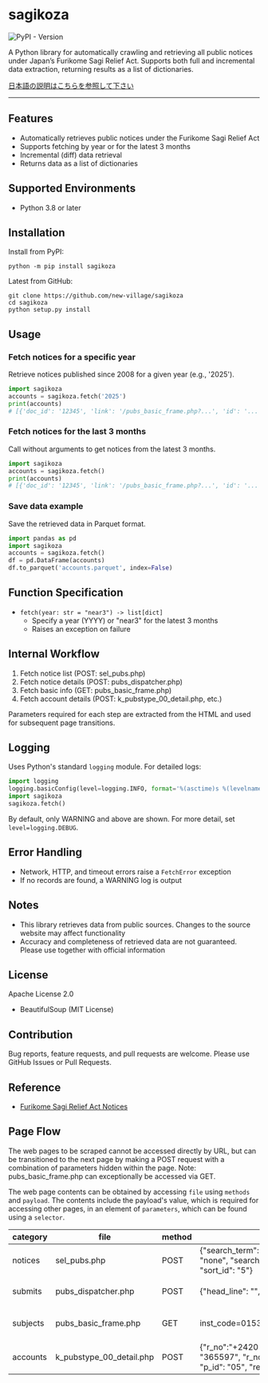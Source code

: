 # sagikoza
![PyPI - Version](https://img.shields.io/pypi/v/sagikoza)

A Python library for automatically crawling and retrieving all public notices under Japan’s Furikome Sagi Relief Act. Supports both full and incremental data extraction, returning results as a list of dictionaries.

[日本語の説明はこちらを参照して下さい](https://note.com/newvillage/n/n6553ca45bd85)

---

## Features
- Automatically retrieves public notices under the Furikome Sagi Relief Act
- Supports fetching by year or for the latest 3 months
- Incremental (diff) data retrieval
- Returns data as a list of dictionaries

## Supported Environments
- Python 3.8 or later

## Installation
Install from PyPI:
```shell
python -m pip install sagikoza
```

Latest from GitHub:
```shell
git clone https://github.com/new-village/sagikoza
cd sagikoza
python setup.py install
```

## Usage
### Fetch notices for a specific year
Retrieve notices published since 2008 for a given year (e.g., '2025').
```python
import sagikoza
accounts = sagikoza.fetch('2025')
print(accounts)
# [{'doc_id': '12345', 'link': '/pubs_basic_frame.php?...', 'id': '...', ...}, ...]
```

### Fetch notices for the last 3 months
Call without arguments to get notices from the latest 3 months.
```python
import sagikoza
accounts = sagikoza.fetch()
print(accounts)
# [{'doc_id': '12345', 'link': '/pubs_basic_frame.php?...', 'id': '...', ...}, ...]
```

### Save data example
Save the retrieved data in Parquet format.
```python
import pandas as pd
import sagikoza
accounts = sagikoza.fetch()
df = pd.DataFrame(accounts)
df.to_parquet('accounts.parquet', index=False)
```

## Function Specification
- `fetch(year: str = "near3") -> list[dict]`
  - Specify a year (YYYY) or "near3" for the latest 3 months
  - Raises an exception on failure

## Internal Workflow
1. Fetch notice list (POST: sel_pubs.php)
2. Fetch notice details (POST: pubs_dispatcher.php)
3. Fetch basic info (GET: pubs_basic_frame.php)
4. Fetch account details (POST: k_pubstype_00_detail.php, etc.)

Parameters required for each step are extracted from the HTML and used for subsequent page transitions.

## Logging
Uses Python's standard `logging` module. For detailed logs:
```python
import logging
logging.basicConfig(level=logging.INFO, format='%(asctime)s %(levelname)s %(name)s %(message)s')
import sagikoza
sagikoza.fetch()
```
By default, only WARNING and above are shown. For more detail, set `level=logging.DEBUG`.

## Error Handling
- Network, HTTP, and timeout errors raise a `FetchError` exception
- If no records are found, a WARNING log is output

## Notes
- This library retrieves data from public sources. Changes to the source website may affect functionality
- Accuracy and completeness of retrieved data are not guaranteed. Please use together with official information

## License
Apache License 2.0
- BeautifulSoup (MIT License)

## Contribution
Bug reports, feature requests, and pull requests are welcome. Please use GitHub Issues or Pull Requests.

## Reference
- [Furikome Sagi Relief Act Notices](https://furikomesagi.dic.go.jp/index.php)

## Page Flow
The web pages to be scraped cannot be accessed directly by URL, but can be transitioned to the next page by making a POST request with a combination of parameters hidden within the page.
Note: pubs_basic_frame.php can exceptionally be accessed via GET.

The web page contents can be obtained by accessing `file` using `methods` and `payload`.
The contents include the payload's value, which is required for accessing other pages, in an element of `parameters`, which can be found using a `selector`.

| category   | file | method | payload | selector | parameters |
| - | - | - | - | - | - |
| notices | sel_pubs.php | POST | {"search_term": "near3", "search_no": "none", "search_pubs_type": "none", "sort_id": "5"} | `table.sel_pubs_list > tbody > input` | `<input type="hidden" name="doc_id" value="15362">` |
| submits | pubs_dispatcher.php | POST | {"head_line": "", "doc_id": "15362"} | `table:nth-child(9) > tbody > tr > td.6 > a` | `<a href="./pubs_basic_frame.php?inst_code=0153&amp;p_id=05&amp;pn=365597&amp;re=0">（別添）</a>` |
| subjects | pubs_basic_frame.php | GET | inst_code=0153&p_id=05&pn=365597&re=0 | `table:nth-child(12) > tbody > tr > td:nth-child(1) > input[type=submit]` | `<form method="POST" name="list_form" action="./k_pubstype_04_detail.php" target="_blank"></form><br><input type="submit" name="r_no" value=" 2420-0153-0007 ">` |
| accounts | k_pubstype_00_detail.php | POST | {"r_no":"+2420-0153-0007+", "pn": "365597", "r_no": "2420-0153-0007", "p_id": "05", "re": "0", "referer": "0"} | | |